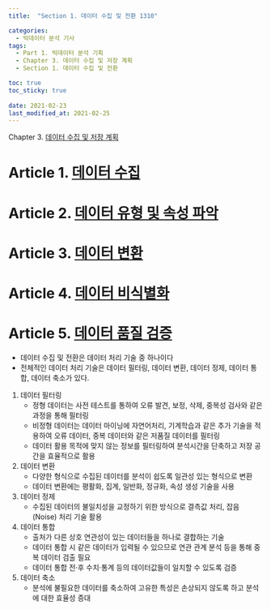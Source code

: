 ```yaml
---
title:  "Section 1. 데이터 수집 및 전환 1310"

categories:
  - 빅데이터 분석 기사
tags: 
  - Part 1. 빅데이터 분석 기획
  - Chapter 3. 데이터 수집 및 저장 계획
  - Section 1. 데이터 수집 및 전환

toc: true
toc_sticky: true
 
date: 2021-02-23
last_modified_at: 2021-02-25
---
```


Chapter 3. [데이터 수집 및 저장 계획]()

# Article 1. [데이터 수집]()

# Article 2. [데이터 유형 및 속성 파악]()

# Article 3. [데이터 변환]()

# Article 4. [데이터 비식별화]()

# Article 5. [데이터 품질 검증]()



- 데이터 수집 및 전환은 데이터 처리 기술 중 하나이다
- 전체적인 데이터 처리 기술은 데이터 필터링, 데이터 변환, 데이터 정제, 데이터 통합, 데이터 축소가 있다.

1. 데이터 필터링
   - 정형 데이터는 사전 테스트를 통하여 오류 발견, 보정, 삭제, 중복성 검사와 같은 과정을 통해 필터링
   - 비정형 데이터는 데이터 마이닝에 자연어처리, 기계학습과 같은 추가 기술을 적용하여 오류 데이터, 중복 데이터와 같은 저품질 데이터를 필터링
   - 데이터 활용 목적에 맞지 않는 정보를 필터링하여 분석시간을 단축하고 저장 공간을 효율적으로 활용
2. 데이터 변환
   - 다양한 형식으로 수집된 데이터를 분석이 쉽도록 일관성 있는 형식으로 변환
   - 데이터 변환에는 평활화, 집계, 일반화, 정규화, 속성 생성 기술을 사용
3. 데이터 정제
   - 수집된 데이터의 불일치성을 교정하기 위한 방식으로 결측값 처리, 잡음(Noise) 처리 기술 활용
4. 데이터 통합
   - 출처가 다른 상호 연관성이 있는 데이터들을 하나로 결합하는 기술
   - 데이터 통합 시 같은 데이터가 입력될 수 있으므로 연관 관계 분석 등을 통해 중복 데이터 검출 필요
   - 데이터 통합 전·후 수치·통계 등의 데이터값들이 일치할 수 있도록 검증
5. 데이터 축소
   - 분석에 불필요한 데이터를 축소하여 고유한 특성은 손상되지 않도록 하고 분석에 대한 효율성 증대